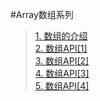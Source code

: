 #Array数组系列
> [1. 数组的介绍]()  
> [2. 数组API[1]]()  
> [3. 数组API[2]]()  
> [4. 数组API[3]]()  
> [5. 数组API[4]]()    
